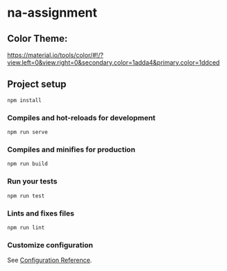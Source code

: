 # na-assignment

## Color Theme:
https://material.io/tools/color/#!/?view.left=0&view.right=0&secondary.color=1adda4&primary.color=1ddced


## Project setup
```
npm install
```

### Compiles and hot-reloads for development
```
npm run serve
```

### Compiles and minifies for production
```
npm run build
```

### Run your tests
```
npm run test
```

### Lints and fixes files
```
npm run lint
```

### Customize configuration
See [Configuration Reference](https://cli.vuejs.org/config/).
